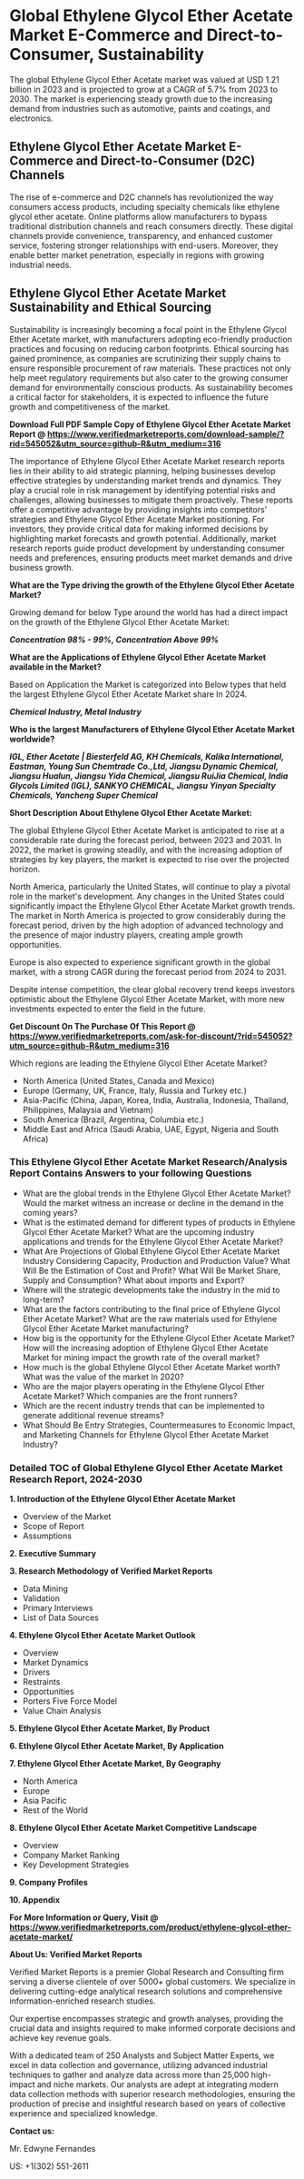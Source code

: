 <h1>Global Ethylene Glycol Ether Acetate Market E-Commerce and Direct-to-Consumer, Sustainability</h1><p class=""><p>The global Ethylene Glycol Ether Acetate market was valued at USD 1.21 billion in 2023 and is projected to grow at a CAGR of 5.7% from 2023 to 2030. The market is experiencing steady growth due to the increasing demand from industries such as automotive, paints and coatings, and electronics.</p> <h2>Ethylene Glycol Ether Acetate Market E-Commerce and Direct-to-Consumer (D2C) Channels</h2> <p>The rise of e-commerce and D2C channels has revolutionized the way consumers access products, including specialty chemicals like ethylene glycol ether acetate. Online platforms allow manufacturers to bypass traditional distribution channels and reach consumers directly. These digital channels provide convenience, transparency, and enhanced customer service, fostering stronger relationships with end-users. Moreover, they enable better market penetration, especially in regions with growing industrial needs.</p> <h2>Ethylene Glycol Ether Acetate Market Sustainability and Ethical Sourcing</h2> <p>Sustainability is increasingly becoming a focal point in the Ethylene Glycol Ether Acetate market, with manufacturers adopting eco-friendly production practices and focusing on reducing carbon footprints. Ethical sourcing has gained prominence, as companies are scrutinizing their supply chains to ensure responsible procurement of raw materials. These practices not only help meet regulatory requirements but also cater to the growing consumer demand for environmentally conscious products. As sustainability becomes a critical factor for stakeholders, it is expected to influence the future growth and competitiveness of the market.</p> </p><p class=""><strong>Download Full PDF Sample Copy of Ethylene Glycol Ether Acetate Market Report @ <a href="https://www.verifiedmarketreports.com/download-sample/?rid=545052&utm_source=github-R&utm_medium=316" target="_blank">https://www.verifiedmarketreports.com/download-sample/?rid=545052&utm_source=github-R&utm_medium=316</a></strong></p><p>The importance of&nbsp;Ethylene Glycol Ether Acetate Market research reports lies in their ability to aid strategic planning, helping businesses develop effective strategies by understanding market trends and dynamics. They play a crucial role in risk management by identifying potential risks and challenges, allowing businesses to mitigate them proactively. These reports offer a competitive advantage by providing insights into competitors' strategies and Ethylene Glycol Ether Acetate Market positioning. For investors, they provide critical data for making informed decisions by highlighting market forecasts and growth potential. Additionally, market research reports guide product development by understanding consumer needs and preferences, ensuring products meet market demands and drive business growth.</p><p><strong>What are the&nbsp;Type driving the growth of the Ethylene Glycol Ether Acetate Market?</strong></p><p id="" class="">Growing demand for below Type around the world has had a direct impact on the growth of the Ethylene Glycol Ether Acetate Market:</p><p class=""><em><strong>Concentration 98% - 99%, Concentration Above 99%</strong></em></p><p class=""><strong>What are the&nbsp;Applications&nbsp;of Ethylene Glycol Ether Acetate Market available in the Market?</strong></p><p id="" class="">Based on Application the Market is categorized into Below types that held the largest Ethylene Glycol Ether Acetate Market share In 2024.</p><p class=""><em><strong>Chemical Industry, Metal Industry</strong></em></p><p class=""><strong>Who is the largest Manufacturers of Ethylene Glycol Ether Acetate Market worldwide?</strong></p><p><em><strong>IGL, Ether Acetate | Biesterfeld AG, KH Chemicals, Kalika International, Eastman, Young Sun Chemtrade Co.,Ltd, Jiangsu Dynamic Chemical, Jiangsu Hualun, Jiangsu Yida Chemical, Jiangsu RuiJia Chemical, India Glycols Limited (IGL), SANKYO CHEMICAL, Jiangsu Yinyan Specialty Chemicals, Yancheng Super Chemical</strong></em></p><p id="" class=""><strong>Short Description About Ethylene Glycol Ether Acetate Market:</strong></p><p>The global Ethylene Glycol Ether Acetate Market is anticipated to rise at a considerable rate during the forecast period, between 2023 and 2031. In 2022, the market is growing steadily, and with the increasing adoption of strategies by key players, the market is expected to rise over the projected horizon.</p><p>North America, particularly the United States, will continue to play a pivotal role in the market's development. Any changes in the United States could significantly impact the Ethylene Glycol Ether Acetate Market growth trends. The market in North America is projected to grow considerably during the forecast period, driven by the high adoption of advanced technology and the presence of major industry players, creating ample growth opportunities.</p><p>Europe is also expected to experience significant growth in the global market, with a strong CAGR during the forecast period from 2024 to 2031.</p><p>Despite intense competition, the clear global recovery trend keeps investors optimistic about the Ethylene Glycol Ether Acetate Market, with more new investments expected to enter the field in the future.</p><p id="" class=""><strong>Get Discount On The Purchase Of This Report @ <a href="https://www.verifiedmarketreports.com/ask-for-discount/?rid=545052?utm_source=github-R&utm_medium=316" target="_blank">https://www.verifiedmarketreports.com/ask-for-discount/?rid=545052?utm_source=github-R&utm_medium=316</a></strong></p><p class="">Which regions are leading the Ethylene Glycol Ether Acetate Market?</p><ul><li>North America (United States, Canada and Mexico)</li><li>Europe (Germany, UK, France, Italy, Russia and Turkey etc.)</li><li>Asia-Pacific (China, Japan, Korea, India, Australia, Indonesia, Thailand, Philippines, Malaysia and Vietnam)</li><li>South America (Brazil, Argentina, Columbia etc.)</li><li>Middle East and Africa (Saudi Arabia, UAE, Egypt, Nigeria and South Africa)</li></ul><h3 id="" class="">This Ethylene Glycol Ether Acetate Market Research/Analysis Report Contains Answers to your following Questions</h3><ul><li>What are the global trends in the Ethylene Glycol Ether Acetate Market? Would the market witness an increase or decline in the demand in the coming years?</li><li>What is the estimated demand for different types of products in Ethylene Glycol Ether Acetate Market? What are the upcoming industry applications and trends for the Ethylene Glycol Ether Acetate Market?</li><li>What Are Projections of Global Ethylene Glycol Ether Acetate Market Industry Considering Capacity, Production and Production Value? What Will Be the Estimation of Cost and Profit? What Will Be Market Share, Supply and Consumption? What about imports and Export?</li><li>Where will the strategic developments take the industry in the mid to long-term?</li><li>What are the factors contributing to the final price of Ethylene Glycol Ether Acetate Market? What are the raw materials used for Ethylene Glycol Ether Acetate Market manufacturing?</li><li>How big is the opportunity for the Ethylene Glycol Ether Acetate Market? How will the increasing adoption of Ethylene Glycol Ether Acetate Market for mining impact the growth rate of the overall market?</li><li>How much is the global Ethylene Glycol Ether Acetate Market worth? What was the value of the market In 2020?</li><li>Who are the major players operating in the Ethylene Glycol Ether Acetate Market? Which companies are the front runners?</li><li>Which are the recent industry trends that can be implemented to generate additional revenue streams?</li><li>What Should Be Entry Strategies, Countermeasures to Economic Impact, and Marketing Channels for Ethylene Glycol Ether Acetate Market Industry?</li></ul><h3 id="" class="">Detailed TOC of Global Ethylene Glycol Ether Acetate Market Research Report, 2024-2030</h3><p id="" class=""><strong>1. Introduction of the Ethylene Glycol Ether Acetate Market</strong></p><ul><li>Overview of the Market</li><li>Scope of Report</li><li>Assumptions</li></ul><p id="" class=""><strong>2. Executive Summary</strong></p><p id="" class=""><strong>3. Research Methodology of Verified Market Reports</strong></p><ul><li>Data Mining</li><li>Validation</li><li>Primary Interviews</li><li>List of Data Sources</li></ul><p id="" class=""><strong>4. Ethylene Glycol Ether Acetate Market Outlook</strong></p><ul><li>Overview</li><li>Market Dynamics</li><li>Drivers</li><li>Restraints</li><li>Opportunities</li><li>Porters Five Force Model</li><li>Value Chain Analysis</li></ul><p id="" class=""><strong>5. Ethylene Glycol Ether Acetate Market, By Product</strong></p><p id="" class=""><strong>6. Ethylene Glycol Ether Acetate Market, By Application</strong></p><p id="" class=""><strong>7. Ethylene Glycol Ether Acetate Market, By Geography</strong></p><ul><li>North America</li><li>Europe</li><li>Asia Pacific</li><li>Rest of the World</li></ul><p id="" class=""><strong>8. Ethylene Glycol Ether Acetate Market Competitive Landscape</strong></p><ul><li>Overview</li><li>Company Market Ranking</li><li>Key Development Strategies</li></ul><p id="" class=""><strong>9. Company Profiles</strong></p><p id="" class=""><strong>10. Appendix</strong></p><p id="" class=""><strong>For More Information or Query, Visit @ <a href="https://www.verifiedmarketreports.com/product/ethylene-glycol-ether-acetate-market/" target="_blank">https://www.verifiedmarketreports.com/product/ethylene-glycol-ether-acetate-market/</a></strong></p><p id="" class=""><strong>About Us: Verified Market Reports</strong></p><p id="" class="">Verified Market Reports is a premier Global Research and Consulting firm serving a diverse clientele of over 5000+ global customers. We specialize in delivering cutting-edge analytical research solutions and comprehensive information-enriched research studies.</p><p id="" class="">Our expertise encompasses strategic and growth analyses, providing the crucial data and insights required to make informed corporate decisions and achieve key revenue goals.</p><p id="" class="">With a dedicated team of 250 Analysts and Subject Matter Experts, we excel in data collection and governance, utilizing advanced industrial techniques to gather and analyze data across more than 25,000 high-impact and niche markets. Our analysts are adept at integrating modern data collection methods with superior research methodologies, ensuring the production of precise and insightful research based on years of collective experience and specialized knowledge.</p><p id="" class=""><strong>Contact us:</strong></p><p id="" class="">Mr. Edwyne Fernandes</p><p id="" class="">US: +1(302) 551-2611</p>